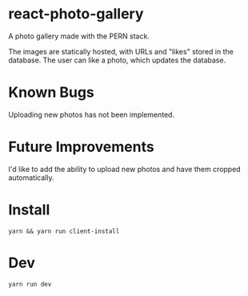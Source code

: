 # react-photo-gallery

A photo gallery made with the PERN stack.

The images are statically hosted, with URLs and "likes" stored in the database. The user can like a photo, which updates the database.

# Known Bugs

Uploading new photos has not been implemented.

# Future Improvements

I'd like to add the ability to upload new photos and have them cropped automatically.

# Install
`yarn && yarn run client-install`

# Dev
`yarn run dev`
